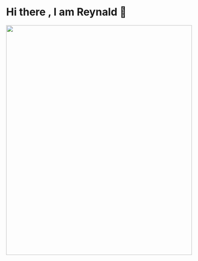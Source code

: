 # Hi there , I am Reynald 👋

<img  height="40%" width="100%" src="https://github-readme-stats.vercel.app/api/top-langs/?username=reynaldjoabet"> 
